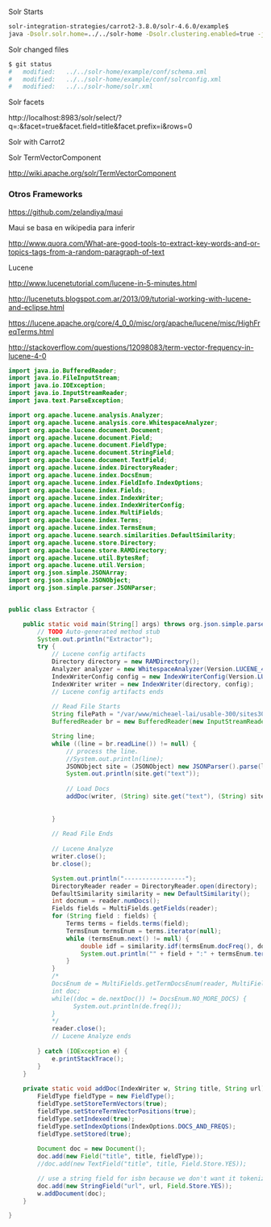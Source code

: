 

Solr Starts

```bash
solr-integration-strategies/carrot2-3.8.0/solr-4.6.0/example$ 
java -Dsolr.solr.home=../../solr-home -Dsolr.clustering.enabled=true -jar start.jar
```

Solr changed files
```bash
$ git status
#	modified:   ../../solr-home/example/conf/schema.xml
#	modified:   ../../solr-home/example/conf/solrconfig.xml
#	modified:   ../../solr-home/solr.xml
```

Solr facets

http://localhost:8983/solr/select/?q=*:*&facet=true&facet.field=title&facet.prefix=i&rows=0

Solr with Carrot2

Solr TermVectorComponent

http://wiki.apache.org/solr/TermVectorComponent


### Otros Frameworks

https://github.com/zelandiya/maui

Maui se basa en wikipedia para inferir

http://www.quora.com/What-are-good-tools-to-extract-key-words-and-or-topics-tags-from-a-random-paragraph-of-text



Lucene

http://www.lucenetutorial.com/lucene-in-5-minutes.html

http://lucenetuts.blogspot.com.ar/2013/09/tutorial-working-with-lucene-and-eclipse.html


https://lucene.apache.org/core/4_0_0/misc/org/apache/lucene/misc/HighFreqTerms.html

http://stackoverflow.com/questions/12098083/term-vector-frequency-in-lucene-4-0


```java
import java.io.BufferedReader;
import java.io.FileInputStream;
import java.io.IOException;
import java.io.InputStreamReader;
import java.text.ParseException;

import org.apache.lucene.analysis.Analyzer;
import org.apache.lucene.analysis.core.WhitespaceAnalyzer;
import org.apache.lucene.document.Document;
import org.apache.lucene.document.Field;
import org.apache.lucene.document.FieldType;
import org.apache.lucene.document.StringField;
import org.apache.lucene.document.TextField;
import org.apache.lucene.index.DirectoryReader;
import org.apache.lucene.index.DocsEnum;
import org.apache.lucene.index.FieldInfo.IndexOptions;
import org.apache.lucene.index.Fields;
import org.apache.lucene.index.IndexWriter;
import org.apache.lucene.index.IndexWriterConfig;
import org.apache.lucene.index.MultiFields;
import org.apache.lucene.index.Terms;
import org.apache.lucene.index.TermsEnum;
import org.apache.lucene.search.similarities.DefaultSimilarity;
import org.apache.lucene.store.Directory;
import org.apache.lucene.store.RAMDirectory;
import org.apache.lucene.util.BytesRef;
import org.apache.lucene.util.Version;
import org.json.simple.JSONArray;
import org.json.simple.JSONObject;
import org.json.simple.parser.JSONParser;


public class Extractor {

	public static void main(String[] args) throws org.json.simple.parser.ParseException {
		// TODO Auto-generated method stub
		System.out.println("Extractor");
		try {
			// Lucene config artifacts
			Directory directory = new RAMDirectory();  
		    Analyzer analyzer = new WhitespaceAnalyzer(Version.LUCENE_40);
		    IndexWriterConfig config = new IndexWriterConfig(Version.LUCENE_40, analyzer);
		    IndexWriter writer = new IndexWriter(directory, config);
		    // Lucene config artifacts ends
			
			// Read File Starts
			String filePath = "/var/www/micheael-lai/usable-300/sites300nohtml.json";
	        BufferedReader br = new BufferedReader(new InputStreamReader(new FileInputStream(filePath), "Cp1252"));         

	        String line;
	        while ((line = br.readLine()) != null) {
	            // process the line.
	        	//System.out.println(line);
                JSONObject site = (JSONObject) new JSONParser().parse(line);
                System.out.println(site.get("text"));
                
                // Load Docs
                addDoc(writer, (String) site.get("text"), (String) site.get("url"));
	           
	        	
	        }
	        
	        // Read File Ends
	        
	        // Lucene Analyze
	        writer.close();
	        br.close();

	        System.out.println("-----------------");
	        DirectoryReader reader = DirectoryReader.open(directory);
	        DefaultSimilarity similarity = new DefaultSimilarity();
			int docnum = reader.numDocs();
			Fields fields = MultiFields.getFields(reader);
			for (String field : fields) {
			    Terms terms = fields.terms(field);
			    TermsEnum termsEnum = terms.iterator(null);
			    while (termsEnum.next() != null) {
			        double idf = similarity.idf(termsEnum.docFreq(), docnum);
			        System.out.println("" + field + ":" + termsEnum.term().utf8ToString() + " idf=" + idf);
			    }
			}
	        /*
	        DocsEnum de = MultiFields.getTermDocsEnum(reader, MultiFields.getLiveDocs(reader), "title", new BytesRef(""));
	        int doc;
	        while((doc = de.nextDoc()) != DocsEnum.NO_MORE_DOCS) {
	              System.out.println(de.freq());
	        }
	        */
	        reader.close();
	        // Lucene Analyze ends
	        
        } catch (IOException e) {
	        e.printStackTrace();
	    }
	}
	
	private static void addDoc(IndexWriter w, String title, String url) throws IOException {
		FieldType fieldType = new FieldType();
	    fieldType.setStoreTermVectors(true);
	    fieldType.setStoreTermVectorPositions(true);
	    fieldType.setIndexed(true);
	    fieldType.setIndexOptions(IndexOptions.DOCS_AND_FREQS);
	    fieldType.setStored(true);
		
		Document doc = new Document();
		doc.add(new Field("title", title, fieldType));
		//doc.add(new TextField("title", title, Field.Store.YES));

		// use a string field for isbn because we don't want it tokenized
		doc.add(new StringField("url", url, Field.Store.YES));
		w.addDocument(doc);
	}

}

```
